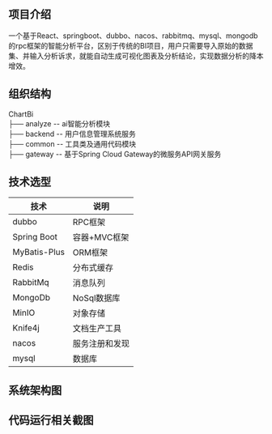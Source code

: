 ## 项目介绍
一个基于React、springboot、dubbo、nacos、rabbitmq、mysql、mongodb的rpc框架的智能分析平台，区别于传统的BI项目，用户只需要导入原始的数据集、并输入分析诉求，就能自动生成可视化图表及分析结论，实现数据分析的降本增效。

## 组织结构
ChartBi  
├── analyze -- ai智能分析模块  
├── backend -- 用户信息管理系统服务  
├── common -- 工具类及通用代码模块  
├── gateway -- 基于Spring Cloud Gateway的微服务API网关服务

## 技术选型
| 技术 | 说明 |
| --- | --- |
| dubbo | RPC框架 |
| Spring Boot | 容器+MVC框架 |
| MyBatis-Plus | ORM框架 |
| Redis | 分布式缓存 |
| RabbitMq | 消息队列 |
| MongoDb | NoSql数据库 |
| MinIO | 对象存储 |
| Knife4j | 文档生产工具 |
| nacos | 服务注册和发现 |
| mysql | 数据库 |
## 系统架构图
## 代码运行相关截图
